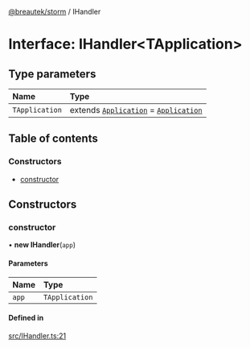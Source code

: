 [@breautek/storm](../README.md) / IHandler

# Interface: IHandler<TApplication\>

## Type parameters

| Name | Type |
| :------ | :------ |
| `TApplication` | extends [`Application`](../classes/Application.md) = [`Application`](../classes/Application.md) |

## Table of contents

### Constructors

- [constructor](IHandler.md#constructor)

## Constructors

### constructor

• **new IHandler**(`app`)

#### Parameters

| Name | Type |
| :------ | :------ |
| `app` | `TApplication` |

#### Defined in

[src/IHandler.ts:21](https://github.com/breautek/storm/blob/3dcafe4/src/IHandler.ts#L21)

